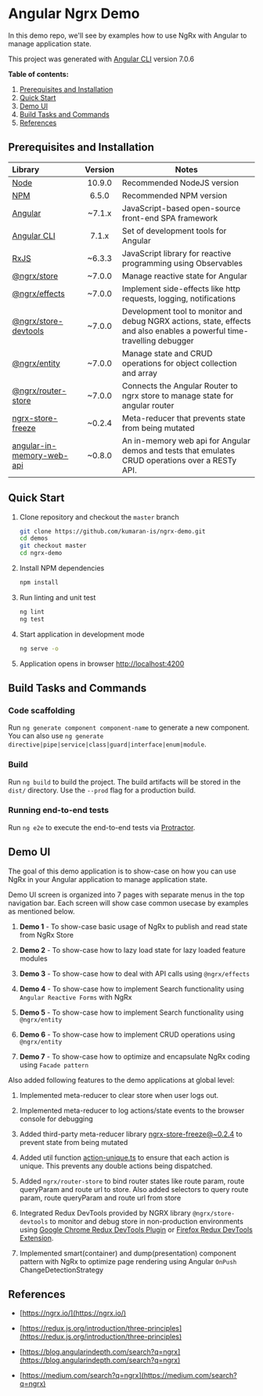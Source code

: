 # Angular Ngrx Demo

In this demo repo, we'll see by examples how to use NgRx with Angular to manage application state.

This project was generated with [Angular CLI](https://github.com/angular/angular-cli) version 7.0.6

**Table of contents:**

1. [Prerequisites and Installation](#prerequisites-and-installation)
2. [Quick Start](#quick-start)
3. [Demo UI](#demo-ui)
4. [Build Tasks and Commands](#build-tasks-and-commands)
5. [References](#references)

## Prerequisites and Installation

Library | Version | Notes
:-------|:--------:|-------
[Node](https://nodejs.org/) | 10.9.0 | Recommended NodeJS version
[NPM](https://nodejs.org/) |6.5.0 | Recommended NPM version
[Angular](https://angular.io/) | ~7.1.x | JavaScript-based open-source front-end SPA framework
[Angular CLI](https://github.com/angular/angular-cli) | 7.1.x | Set of development tools for Angular
[RxJS](https://rxjs-dev.firebaseapp.com/)| ~6.3.3 | JavaScript library for reactive programming using Observables
[@ngrx/store](https://ngrx.io/)| ~7.0.0 | Manage reactive state for Angular
[@ngrx/effects](https://ngrx.io/)| ~7.0.0 | Implement side-effects like http requests, logging, notifications
[@ngrx/store-devtools](https://ngrx.io/)| ~7.0.0 |  Development tool to monitor and debug NGRX actions, state, effects and also enables a powerful time-travelling debugger
[@ngrx/entity](https://ngrx.io/)| ~7.0.0 | Manage state and CRUD operations for object collection and array
[@ngrx/router-store](https://ngrx.io/)| ~7.0.0 | Connects the Angular Router to ngrx store to manage state for angular router
[ngrx-store-freeze](https://github.com/brandonroberts/ngrx-store-freeze)| ~0.2.4 | Meta-reducer that prevents state from being mutated
[angular-in-memory-web-api](https://www.npmjs.com/package/angular-in-memory-web-api)| ~0.8.0 | An in-memory web api for Angular demos and tests that emulates CRUD operations over a RESTy API.

## Quick Start

1. Clone repository and checkout the `master` branch

    ```bash
    git clone https://github.com/kumaran-is/ngrx-demo.git
    cd demos
    git checkout master
    cd ngrx-demo
    ```

1. Install NPM dependencies

    ```bash
    npm install
    ```

1. Run linting and unit test

    ```bash
    ng lint
    ng test
    ```

1. Start application in development mode

    ```bash
    ng serve -o
    ```

1. Application opens in browser [http://localhost:4200](http://localhost:4200)

## Build Tasks and Commands

### Code scaffolding

Run `ng generate component component-name` to generate a new component. You can also use `ng generate directive|pipe|service|class|guard|interface|enum|module`.

### Build

Run `ng build` to build the project. The build artifacts will be stored in the `dist/` directory. Use the `--prod` flag for a production build.

### Running end-to-end tests

Run `ng e2e` to execute the end-to-end tests via [Protractor](http://www.protractortest.org/).

## Demo UI

The goal of this demo application is to show-case on how you can use NgRx in your Angular application to manage application state.

Demo UI screen is organized into 7 pages with separate menus in the top navigation bar. Each screen will show case common usecase by examples as mentioned below.

 1. **Demo 1** - To show-case basic usage of NgRx to publish and read state from NgRx Store

 1. **Demo 2** - To show-case how to lazy load state for lazy loaded feature modules

 1. **Demo 3** - To show-case how to deal with API calls using `@ngrx/effects`

 1. **Demo 4** - To show-case how to implement Search functionality using `Angular Reactive Forms` with NgRx

 1. **Demo 5** - To show-case how to implement Search functionality using `@ngrx/entity`

 1. **Demo 6** - To show-case how to implement CRUD operations using `@ngrx/entity`

 1. **Demo 7** - To show-case how to optimize and encapsulate NgRx coding using `Facade pattern`

 Also added following features to the demo applications at global level:

 1. Implemented meta-reducer to clear store when user logs out.

 1. Implemented meta-reducer to log actions/state events to the browser console for debugging

 1. Added third-party meta-reducer library [ngrx-store-freeze@~0.2.4](https://github.com/brandonroberts/ngrx-store-freeze) to prevent state from being mutated

 1. Added util function [action-unique.ts](https://github.disney.com/WDPR-RA/demos/blob/develop/angular-ngrx-demo/src/app/root-store/action-unique.ts) to ensure that each action is unique. This prevents any double actions being dispatched.

 1. Added `ngrx/router-store` to bind router states like route param, route queryParam and route url to store. Also added selectors to query route param, route queryParam and route url from store

 1. Integrated Redux DevTools provided by NGRX library `@ngrx/store-devtools` to monitor and debug store in non-production environments using [Google Chrome Redux DevTools Plugin](https://chrome.google.com/webstore/detail/redux-devtools/lmhkpmbekcpmknklioeibfkpmmfibljd?hl=en) or [Firefox Redux DevTools Extension](https://addons.mozilla.org/en-US/firefox/addon/reduxdevtools/).

 1. Implemented smart(container) and dump(presentation) component pattern with NgRx to optimize page rendering using Angular `OnPush` ChangeDetectionStrategy

## References

- [https://ngrx.io/](https://ngrx.io/)

- [https://redux.js.org/introduction/three-principles](https://redux.js.org/introduction/three-principles)

- [https://blog.angularindepth.com/search?q=ngrx](https://blog.angularindepth.com/search?q=ngrx)

- [https://medium.com/search?q=ngrx](https://medium.com/search?q=ngrx)
